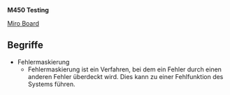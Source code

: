 **M450 Testing**

[Miro Board](https://miro.com/app/board/uXjVNO4koFs=/)

## Begriffe

- Fehlermaskierung
  - Fehlermaskierung ist ein Verfahren, bei dem ein Fehler durch einen anderen Fehler überdeckt wird. Dies kann zu einer Fehlfunktion des Systems führen.
